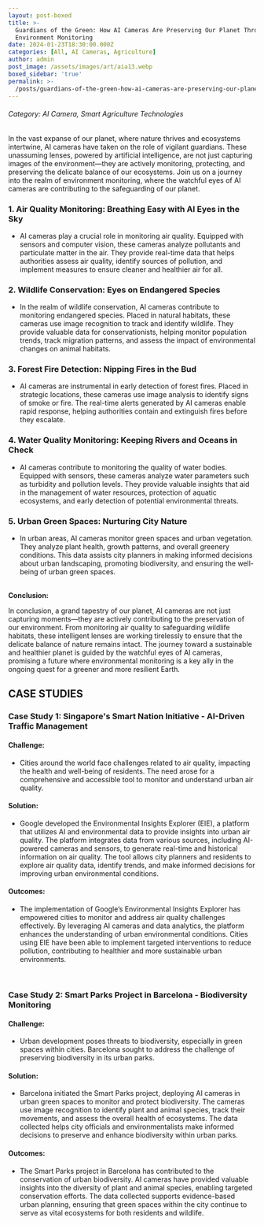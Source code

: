 ```yaml
---
layout: post-boxed
title: >-
  Guardians of the Green: How AI Cameras Are Preserving Our Planet Through
  Environment Monitoring
date: 2024-01-23T18:30:00.000Z
categories: [All, AI Cameras, Agriculture]
author: admin
post_image: /assets/images/art/aia13.webp
boxed_sidebar: 'true'
permalink: >-
  /posts/guardians-of-the-green-how-ai-cameras-are-preserving-our-planet-through-environment-monitoring
---
```


###### Category: AI Camera, Smart Agriculture Technologies

In the vast expanse of our planet, where nature thrives and ecosystems intertwine, AI cameras have taken on the role of vigilant guardians. These unassuming lenses, powered by artificial intelligence, are not just capturing images of the environment—they are actively monitoring, protecting, and preserving the delicate balance of our ecosystems. Join us on a journey into the realm of environment monitoring, where the watchful eyes of AI cameras are contributing to the safeguarding of our planet.

### 1. Air Quality Monitoring: Breathing Easy with AI Eyes in the Sky

* AI cameras play a crucial role in monitoring air quality. Equipped with sensors and computer vision, these cameras analyze pollutants and particulate matter in the air. They provide real-time data that helps authorities assess air quality, identify sources of pollution, and implement measures to ensure cleaner and healthier air for all.

### 2. Wildlife Conservation: Eyes on Endangered Species

* In the realm of wildlife conservation, AI cameras contribute to monitoring endangered species. Placed in natural habitats, these cameras use image recognition to track and identify wildlife. They provide valuable data for conservationists, helping monitor population trends, track migration patterns, and assess the impact of environmental changes on animal habitats.

### 3. Forest Fire Detection: Nipping Fires in the Bud

* AI cameras are instrumental in early detection of forest fires. Placed in strategic locations, these cameras use image analysis to identify signs of smoke or fire. The real-time alerts generated by AI cameras enable rapid response, helping authorities contain and extinguish fires before they escalate.

### 4. Water Quality Monitoring: Keeping Rivers and Oceans in Check

* AI cameras contribute to monitoring the quality of water bodies. Equipped with sensors, these cameras analyze water parameters such as turbidity and pollution levels. They provide valuable insights that aid in the management of water resources, protection of aquatic ecosystems, and early detection of potential environmental threats.

### 5. Urban Green Spaces: Nurturing City Nature

* In urban areas, AI cameras monitor green spaces and urban vegetation. They analyze plant health, growth patterns, and overall greenery conditions. This data assists city planners in making informed decisions about urban landscaping, promoting biodiversity, and ensuring the well-being of urban green spaces.

<br>
<b>Conclusion:</b>
<p>
In conclusion, a grand tapestry of our planet, AI cameras are not just capturing moments—they are actively contributing to the preservation of our environment. From monitoring air quality to safeguarding wildlife habitats, these intelligent lenses are working tirelessly to ensure that the delicate balance of nature remains intact. The journey toward a sustainable and healthier planet is guided by the watchful eyes of AI cameras, promising a future where environmental monitoring is a key ally in the ongoing quest for a greener and more resilient Earth.
</p>

## CASE STUDIES

### Case Study 1: Singapore's Smart Nation Initiative - AI-Driven Traffic Management

#### Challenge:

* Cities around the world face challenges related to air quality, impacting the health and well-being of residents. The need arose for a comprehensive and accessible tool to monitor and understand urban air quality.

#### Solution:

* Google developed the Environmental Insights Explorer (EIE), a platform that utilizes AI and environmental data to provide insights into urban air quality. The platform integrates data from various sources, including AI-powered cameras and sensors, to generate real-time and historical information on air quality. The tool allows city planners and residents to explore air quality data, identify trends, and make informed decisions for improving urban environmental conditions.

#### Outcomes:

* The implementation of Google’s Environmental Insights Explorer has empowered cities to monitor and address air quality challenges effectively. By leveraging AI cameras and data analytics, the platform enhances the understanding of urban environmental conditions. Cities using EIE have been able to implement targeted interventions to reduce pollution, contributing to healthier and more sustainable urban environments.

<br>

### Case Study 2: Smart Parks Project in Barcelona - Biodiversity Monitoring

#### Challenge:

* Urban development poses threats to biodiversity, especially in green spaces within cities. Barcelona sought to address the challenge of preserving biodiversity in its urban parks.

#### Solution:

* Barcelona initiated the Smart Parks project, deploying AI cameras in urban green spaces to monitor and protect biodiversity. The cameras use image recognition to identify plant and animal species, track their movements, and assess the overall health of ecosystems. The data collected helps city officials and environmentalists make informed decisions to preserve and enhance biodiversity within urban parks.

#### Outcomes:

* The Smart Parks project in Barcelona has contributed to the conservation of urban biodiversity. AI cameras have provided valuable insights into the diversity of plant and animal species, enabling targeted conservation efforts. The data collected supports evidence-based urban planning, ensuring that green spaces within the city continue to serve as vital ecosystems for both residents and wildlife.
